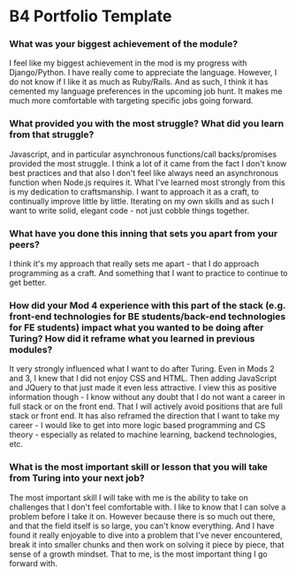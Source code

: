 # B4 Portfolio Template


### What was your biggest achievement of the module?

I feel like my biggest achievement in the mod is my progress with Django/Python. I have really come to appreciate the language. However, I do not know if I like it as much as Ruby/Rails.  And as such, I think it has cemented my language preferences in the upcoming job hunt. It makes me much more comfortable with targeting specific jobs going forward.

### What provided you with the most struggle? What did you learn from that struggle?

Javascript, and in particular asynchronous functions/call backs/promises provided the most struggle. I think a lot of it came from the fact I don't know best practices and that also I don't feel like always need an asynchronous function when Node.js requires it. What I've learned most strongly from this is my dedication to craftsmanship. I want to approach it as a craft, to continually improve little by little. Iterating on my own skills and as such I want to write solid, elegant code - not just cobble things together.

### What have you done this inning that sets you apart from your peers?

I think it's my approach that really sets me apart - that I do approach programming as a craft. And something that I want to practice to continue to get better.

### How did your Mod 4 experience with this part of the stack (e.g. front-end technologies for BE students/back-end technologies for FE students) impact what you wanted to be doing after Turing? How did it reframe what you learned in previous modules?

It very strongly influenced what I want to do after Turing. Even in Mods 2 and 3, I knew that I did not enjoy CSS and HTML. Then adding JavaScript and JQuery to that just made it even less attractive. I view this as positive information though - I know without any doubt that I do not want a career in full stack or on the front end. That I will actively avoid positions that are full stack  or front end. It has also reframed the direction that I want to take my career - I would like to get into more logic based programming and CS theory - especially as related to machine learning, backend technologies, etc.

### What is the most important skill or lesson that you will take from Turing into your next job?

The most important skill I will take with me is the ability to take on challenges that I don't feel comfortable with. I like to know that I can solve a problem before I take it on. However because there is so much out there, and that the field itself is so large, you can't know everything. And I have found it really enjoyable to dive into a problem that I've never encountered, break it into smaller chunks and then work on solving it piece by piece, that sense of a growth mindset. That to me, is the most important thing I go forward with.
